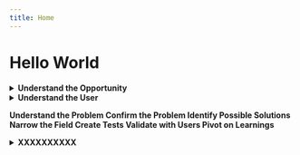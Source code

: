 ```yaml
---
title: Home
---
```


# Hello World


<details>
<summary><b>Understand the Opportunity<b></summary>

- Opportunity Assessment Review
- Business Model Canvas
- Lightning Demos
- Review Industry & Macro Research
</details>


<details><summary><b>Understand the User<b></summary>

- xxxxx
</details>





Understand the Problem
Confirm the Problem
Identify Possible Solutions
Narrow the Field
Create Tests
Validate with Users
Pivot on Learnings


<details>
<summary><b>XXXXXXXXXX<b></summary>

- xxxxx

</details>
